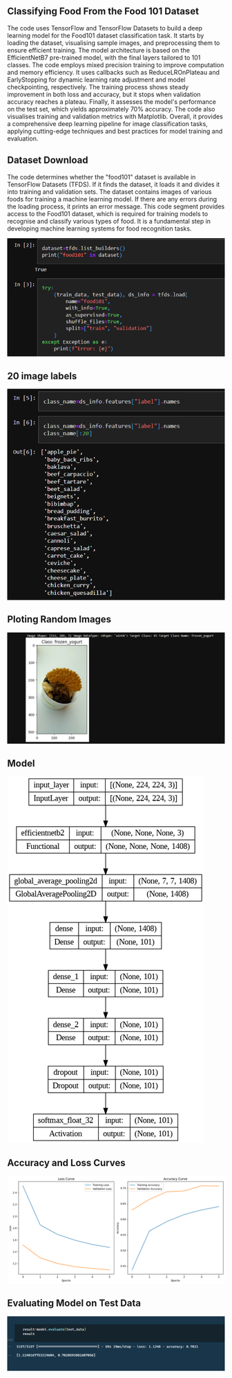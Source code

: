 ## Classifying Food From the Food 101 Dataset

The code uses TensorFlow and TensorFlow Datasets to build a deep learning model for the Food101 dataset classification task. It starts by loading the dataset, visualising sample images, and preprocessing them to ensure efficient training. The model architecture is based on the EfficientNetB7 pre-trained model, with the final layers tailored to 101 classes. The code employs mixed precision training to improve computation and memory efficiency. It uses callbacks such as ReduceLROnPlateau and EarlyStopping for dynamic learning rate adjustment and model checkpointing, respectively. The training process shows steady improvement in both loss and accuracy, but it stops when validation accuracy reaches a plateau. Finally, it assesses the model's performance on the test set, which yields approximately 70% accuracy. The code also visualises training and validation metrics with Matplotlib. Overall, it provides a comprehensive deep learning pipeline for image classification tasks, applying cutting-edge techniques and best practices for model training and evaluation.

## Dataset Download 
The code  determines whether the "food101" dataset is available in TensorFlow Datasets (TFDS). If it finds the dataset, it loads it and divides it into training and validation sets. The dataset contains images of various foods for training a machine learning model. If there are any errors during the loading process, it prints an error message. This code segment provides access to the Food101 dataset, which is required for training models to recognise and classify various types of food. It is a fundamental step in developing machine learning systems for food recognition tasks.

![Data Set Download](https://github.com/Shubh556/Food_Vision/blob/main/Images/Data-set_Download.png?raw=true)

## 20 image labels

![Checking 20 image labels](https://github.com/Shubh556/Food_Vision/blob/main/Images/Class-names.png?raw=true)

## Ploting Random Images  

![Checking 20 image labels](https://github.com/Shubh556/Food_Vision/blob/main/Images/visvalizing-image.png?raw=true)

## Model 

![Checking 20 image labels](https://github.com/Shubh556/Food_Vision/blob/main/Images/model.png?raw=true)

## Accuracy and Loss Curves 

![Checking 20 image labels](https://github.com/Shubh556/Food_Vision/blob/main/Images/curves.png?raw=true)

## Evaluating Model on Test Data 

![Checking 20 image labels](https://github.com/Shubh556/Food_Vision/blob/main/Images/test-data.png?raw=true)





















